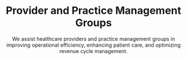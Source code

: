 ---
layout: sub-industry
parent: Healthcare
order: 1
title: "Provider and Practice Management Groups"
subtitle: "We assist healthcare providers and practice management groups in improving operational efficiency, enhancing patient care, and optimizing revenue cycle management."
challenges:
  - "Rising operational costs"
  - "Workforce shortages and burnout"
  - "Shifting reimbursement models"
  - "Increasing patient expectations"
solutions:
  - title: "Operational Efficiency Improvement"
    content:
      - "Workflow optimization"
      - "Resource allocation analysis"
      - "Lean process implementation"
  - title: "Revenue Cycle Optimization"
    content:
      - "Claims management enhancement"
      - "Denials reduction strategies"
      - "Payer contract optimization"
  - title: "Strategic Planning and Execution"
    content:
      - "Service line optimization"
      - "Merger and acquisition support"
      - "Digital transformation roadmaps"
outcomes:
  - "15-20% reduction in operational costs"
  - "10-15% improvement in revenue cycle performance"
  - "Enhanced patient satisfaction scores"
  - "Increased market share and competitive positioning"
why_choose:
  - "Healthcare Expertise: Comprehensive understanding of provider and practice management group dynamics."
  - "Operational Excellence: Streamlining workflows and optimizing resource allocation for improved efficiency."
  - "Revenue Optimization: Enhancing claims management and reducing denials to boost financial performance."
  - "Strategic Support: Assisting with service line optimization and supporting mergers and acquisitions."
  - "Data-Driven Approach: Utilizing advanced analytics to inform strategic decisions and drive outcomes."
  - "Collaborative Partnership: Working closely with your team to ensure tailored and effective solutions."
cta: "Ready to enhance your practice management and operational efficiency? Contact SLKone today to discover how our specialized services can drive your healthcare organization's success."
icon: "fa-hospital"
---